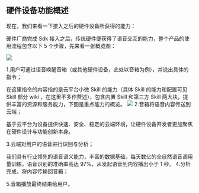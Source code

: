 ## 硬件设备功能概述

现在，我们来看一下接入之后的硬件设备所获得的能力：

硬件厂商完成 Sdk 接入之后，传统硬件便获得了语音交互的能力，整个产品的使用流程包含以下 5 个步骤，先来看一张概览图：

![](https://mc.qcloudimg.com/static/img/582714d855c79d61c7cdd138a9740a6f/image.png)

 1.用户可通过语音唤醒音箱（或其他硬件设备，此处以音箱为例），并说出具体的指令；

在这里指令的内容指的是云平台小微 Skill 的能力（具体 Skill 的能力和配置可见 Skill 部分 wiki ，在这里不多作赘述），包含内置 Skill 和第三方 Skill 两大块，提供丰富的资源和服务能力，下图是重点能力的概览。
 ![](https://mc.qcloudimg.com/static/img/7374dae4f1eba051e149f5706aa72c56/image.png)
 2.音箱将语音内容传送到云端；

基于云平台为设备提供快速、安全、稳定的云端环境，让硬件设备开发者更加聚焦在硬件设计与功能创新本身。

 3.云端对用户的语音进行识别与分析；

我们具有行业领先的语音语义能力，丰富的数据基础，每天数亿的全自然语音调用量训练，语音识别的准确率高达 97%，从发起语音到内容播出小于 1 秒。
 4.分析完成，将内容传输回音箱；

 5.音箱播放最终结果给用户。
